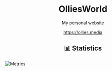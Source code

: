 <div align="center">
  <h1>OlliesWorld</h1>
</div>
<div align="center">
  My personal website
</br>

  <https://ollies.media>
</div>


## <p style="text-align: center;">📊 Statistics</p>
![Metrics](https://metrics.lecoq.io/OlliesGitHubWorld?template=classic&languages=1&isocalendar=1&base=header%2C%20activity%2C%20community%2C%20repositories%2C%20metadata&base.indepth=false&base.hireable=false&base.skip=false&isocalendar=false&isocalendar.duration=half-year&languages=false&languages.limit=8&languages.threshold=0%25&languages.other=false&languages.colors=github&languages.sections=most-used&languages.indepth=false&languages.analysis.timeout=15&languages.analysis.timeout.repositories=7.5&languages.categories=markup%2C%20programming&languages.recent.categories=markup%2C%20programming&languages.recent.load=300&languages.recent.days=14&config.timezone=Europe%2FAmsterdam)
